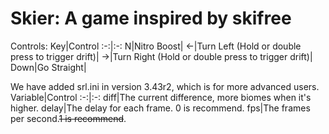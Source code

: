 # Skier: A game inspired by skifree
 
Controls:
Key|Control
:-:|:-:
N|Nitro Boost|
<-|Turn Left (Hold or double press to trigger drift)|
->|Turn Right (Hold or double press to trigger drift)|
Down|Go Straight|

We have added srl.ini in version 3.43r2, which is for more advanced users. 
Variable|Control
:-:|:-:
diff|The current difference, more biomes when it's higher.
delay|The delay for each frame. 0 is recommend.
fps|The frames per second.~~1 is recommend~~.
